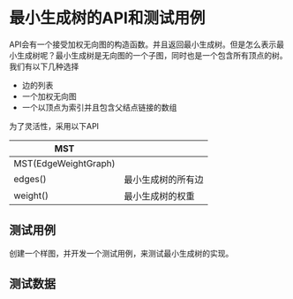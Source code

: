 # 最小生成树的API和测试用例

API会有一个接受加权无向图的构造函数。并且返回最小生成树。但是怎么表示最小生成树呢？最小生成树是无向图的一个子图，同时也是一个包含所有顶点的树。我们有以下几种选择

- 边的列表
- 一个加权无向图
- 一个以顶点为索引并且包含父结点链接的数组

为了灵活性，采用以下API

| MST                  |                    |
| -------------------- | ------------------ |
| MST(EdgeWeightGraph) |                    |
| edges()              | 最小生成树的所有边 |
| weight()             | 最小生成树的权重   |

## 测试用例

创建一个样图，并开发一个测试用例，来测试最小生成树的实现。

## 测试数据

